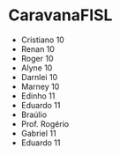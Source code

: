 <h1>CaravanaFISL</h1>
<ul>
  <li>Cristiano 10</li>
  <li>Renan 10</li>
  <li>Roger 10</li>
  <li>Alyne 10</li>
  <li>Darnlei 10</li>
  <li>Marney 10</li>
  <li>Edinho 11</li>
  <li>Eduardo 11</li>
  <li>Braúlio</li>
  <li>Prof. Rogério</li>
  <li>Gabriel 11</li>
  <li>Eduardo 11</li>
</ul>
